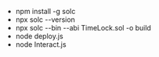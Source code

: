 - npm install -g solc
- npx solc --version
- npx solc --bin --abi TimeLock.sol -o build
- node deploy.js
- node Interact.js
